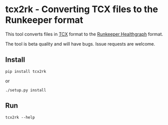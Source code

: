 # tcx2rk - Converting TCX files to the Runkeeper format

This tool converts files in [TCX](http://developer.garmin.com/schemas/tcx/v2/) format to the [Runkeeper Healthgraph](http://developer.runkeeper.com/healthgraph/fitness-activities#newly-completed-activities) format.

The tool is beta quality and will have bugs. Issue requests are welcome.

## Install

    pip install tcx2rk

or

    ./setup.py install

## Run

    tcx2rk --help
